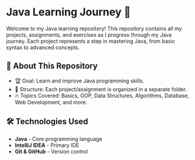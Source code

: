 # Java Learning Journey 🚀

Welcome to my Java learning repository! This repository contains all my projects, assignments, and exercises as I progress through my Java journey. Each project represents a step in mastering Java, from basic syntax to advanced concepts.

## 📌 About This Repository
- 🏆 Goal: Learn and improve Java programming skills.
- 📂 Structure: Each project/assignment is organized in a separate folder.
- 🔥 Topics Covered: Basics, OOP, Data Structures, Algorithms, Database, Web Development, and more.

## 🛠 Technologies Used
- **Java** - Core programming language
- **IntelliJ IDEA** - Primary IDE
- **Git & GitHub** - Version control
